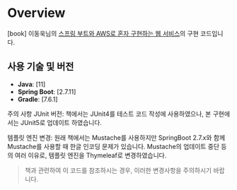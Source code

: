 # Overview

[book] 이동욱님의 [스프링 부트와 AWS로 혼자 구현하는 웹 서비스](https://www.yes24.com/Product/Goods/83849117)의 구현 코드입니다.

## 사용 기술 및 버전

- **Java**: [11]
- **Spring Boot**: [2.7.11]
- **Gradle**: [7.6.1]

주의 사항
JUnit 버전: 책에서는 JUnit4를 테스트 코드 작성에 사용하였으나, 본 구현에서는 JUnit5로 업데이트 하였습니다.

템플릿 엔진 변경: 원래 책에서는 Mustache를 사용하지만 SpringBoot 2.7.x와 함께 Mustache를 사용할 때 한글 인코딩 문제가 있습니다. Mustache의 업데이트 중단 등의 여러 이유로, 템플릿 엔진을 Thymeleaf로 변경하였습니다.

> 책과 관련하여 이 코드를 참조하시는 경우, 이러한 변경사항을 주의하시기 바랍니다.
